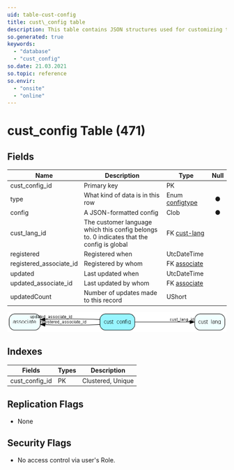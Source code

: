 ```yaml
---
uid: table-cust-config
title: cust\_config table
description: This table contains JSON structures used for customizing the customer center
so.generated: true
keywords:
  - "database"
  - "cust_config"
so.date: 21.03.2021
so.topic: reference
so.envir:
  - "onsite"
  - "online"
---
```


# cust\_config Table (471)

## Fields

| Name | Description | Type | Null |
|------|-------------|------|:----:|
|cust\_config\_id|Primary key|PK| |
|type|What kind of data is in this row|Enum [configtype](enums/configtype.md)|&#x25CF;|
|config|A JSON-formatted config|Clob|&#x25CF;|
|cust\_lang\_id|The customer language which this config belongs to. 0 indicates that the config is global|FK [cust-lang](cust-lang.md)| |
|registered|Registered when|UtcDateTime| |
|registered\_associate\_id|Registered by whom|FK [associate](associate.md)| |
|updated|Last updated when|UtcDateTime| |
|updated\_associate\_id|Last updated by whom|FK [associate](associate.md)| |
|updatedCount|Number of updates made to this record|UShort| |


![cust_config table relationship diagram](./media/cust_config.png)

## Indexes

| Fields | Types | Description |
|--------|-------|-------------|
|cust\_config\_id |PK |Clustered, Unique |

## Replication Flags

* None

## Security Flags

* No access control via user's Role.

